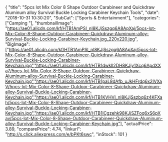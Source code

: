 {
	"title": "5pcs lot Mix Color 8 Shape Outdoor Carabineer and Quickdraw Aluminum alloy Survival Buckle Locking Carabiner Keychain Tools",
	"date": "2018-10-31 10:30:20",
	"SubCat": ["Sports & Entertainment"],
	"categories": ["Camping "],
	"thumbnailImage": "https://ae01.alicdn.com/kf/HTB1AmPSl_nI8KJjSszgq6A8ApXaj/5pcs-lot-Mix-Color-8-Shape-Outdoor-Carabineer-Quickdraw-Aluminum-alloy-Survival-Buckle-Locking-Carabiner-Keychain.jpg_220x220.jpg",
	"BigImage": ["https://ae01.alicdn.com/kf/HTB1AmPSl_nI8KJjSszgq6A8ApXaj/5pcs-lot-Mix-Color-8-Shape-Outdoor-Carabineer-Quickdraw-Aluminum-alloy-Survival-Buckle-Locking-Carabiner-Keychain.jpg","https://ae01.alicdn.com/kf/HTB1dwkIl2DH8KJjy1Xcq6ApdXXa7/5pcs-lot-Mix-Color-8-Shape-Outdoor-Carabineer-Quickdraw-Aluminum-alloy-Survival-Buckle-Locking-Carabiner-Keychain.jpg","https://ae01.alicdn.com/kf/HTB1paL8dAfb_uJkHFrdq6x2IVXaV/5pcs-lot-Mix-Color-8-Shape-Outdoor-Carabineer-Quickdraw-Aluminum-alloy-Survival-Buckle-Locking-Carabiner-Keychain.jpg","https://ae01.alicdn.com/kf/HTB1KVHVl_nI8KJjSszbq6z4KFXah/5pcs-lot-Mix-Color-8-Shape-Outdoor-Carabineer-Quickdraw-Aluminum-alloy-Survival-Buckle-Locking-Carabiner-Keychain.jpg","https://ae01.alicdn.com/kf/HTB1ICgzehk98KJjSZFoq6xS6pXav/5pcs-lot-Mix-Color-8-Shape-Outdoor-Carabineer-Quickdraw-Aluminum-alloy-Survival-Buckle-Locking-Carabiner-Keychain.jpg"],
	"actualPrice": 3.89,
	"comparePrice": 4.74,
	"linkurl": "http://s.click.aliexpress.com/e/bPKt6swc",
	"inStock": 101
}
